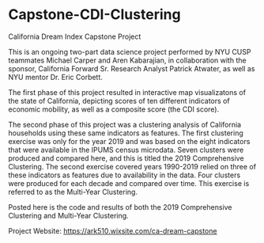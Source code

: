 # Capstone-CDI-Clustering
California Dream Index Capstone Project

This is an ongoing two-part data science project performed by NYU CUSP teammates Michael Carper and Aren Kabarajian, in collaboration with the sponsor, California Forward Sr. Research Analyst Patrick Atwater, as well as NYU mentor Dr. Eric Corbett.

The first phase of this project resulted in interactive map visualizatons of the state of California, depicting scores of ten different indicators of economic mobility, as well as a composite score (the CDI score).

The second phase of this project was a clustering analysis of California households using these same indicators as features. The first clustering exercise was only for the year 2019 and was based on the eight indicators that were available in the IPUMS census microdata. Seven clusters were produced and compared here, and this is titled the 2019 Comprehensive Clustering. The second exercise covered years 1990-2019 relied on three of these indicators as features due to availability in the data. Four clusters were produced for each decade and compared over time. This exercise is referred to as the Multi-Year Clustering. 

Posted here is the code and results of both the 2019 Comprehensive Clustering and Multi-Year Clustering.

Project Website: https://ark510.wixsite.com/ca-dream-capstone
